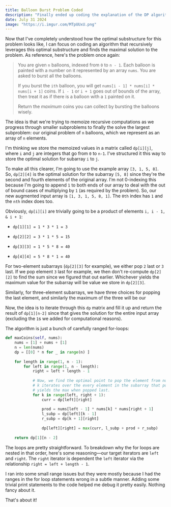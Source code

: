 ```yaml
---
title: Balloon Burst Problem Coded
description: "Finally ended up coding the explanation of the DP algorithm for the Balloon Burst Problem from leetcode. Simply involved a dp array with some nested for loops."
date: July 31 2024
image: "https://i.imgur.com/MTpUUxU.png"
---
```

Now that I've completely understood how the optimal substructure for this problem looks like, I can focus on coding an algorithm that recursively leverages this optimal substructure and finds the maximal solution to the problem. As reference, here's the problem once again: 

> You are given `n` balloons, indexed from `0` to `n - 1`. Each balloon is painted with a number on it represented by an array `nums`. You are asked to burst all the balloons.
> 
> If you burst the `ith` balloon, you will get `nums[i - 1] * nums[i] * nums[i + 1]` coins. If `i - 1` or `i + 1` goes out of bounds of the array, then treat it as if there is a balloon with a `1` painted on it.
> 
> Return the *maximum* coins you can collect by bursting the balloons wisely.

The idea is that we're trying to memoize recursive computations as we progress through smaller subproblems to finally the solve the largest subproblem: our original problem of `n` balloons, which we represent as an array of `n` elements. 

I'm thinking we store the memoized values in a matrix called `dp[i][j]`, where `i` and `j` are integers that go from `0` to `n-1`. I've structured it this way to store the optimal solution for subarray `i` to `j`.  

To make all this clearer, I'm going to use the example array `[3, 1, 5, 8]`. So, `dp[2][4]` is the optimal solution for the subarray `[5, 8]` since they're the second and fourth elements of the original array. I'm not 0-indexing this because I'm going to append `1` to both ends of our array to deal with the out of bound cases of multiplying by `1` (as required by the problem). So, our new augmented input array is `[1, 3, 1, 5, 8, 1]`. The `0th` index has `1` and the `nth` index does too. 

Obviously, `dp[i][i]` are trivially going to be a product of elements `i, i - 1, & i + 1`: 

* `dp[1][1] = 1 * 3 * 1 = 3`

* `dp[2][2] = 3 * 1 * 5 = 15`

* `dp[3][3] = 1 * 5 * 8 = 40`

* `dp[4][4] = 5 * 8 * 1 = 40`

For two-element subarrays (`dp[2][3]` for example), we either pop `2` last or `3` last. If we pop element `3` last for example, we then don't re-compute  `dp[2][2]` to find the sum since we figured that out earlier. Whichever yields the maximum value for the subarray will be value we store in `dp[2][3]`. 

Similarly, for three-element subarrays, we have three choices for popping the last element, and similarly the maximum of the three will be our 

Now, the idea is to iterate through this `dp` matrix and fill it up and return the result of `dp[1][n-2]` since that gives the solution for the entire input array (excluding the `1`s we added for computational reasons). 

The algorithm is just a bunch of carefully ranged for-loops: 

```python
def maxCoins(self, nums):
	nums = [1] + nums + [1]
	n = len(nums)
	dp = [[0] * n for _ in range(n) ]
	
	for length in range(1, n - 1):
		for left in range(1, n - length):
			right = left + length - 1
			
			# Now, we find the optimal point to pop the element from nums array.
			# k iterates over the every element in the subarray that possibly 
			# yields the max when popped last.
			for k in range(left, right + 1):
				curr = dp[left][right]
				
				prod = nums[left - 1] * nums[k] * nums[right + 1]
				l_subp = dp[left][k - 1]
				r_subp = dp[k + 1][right]
				
				dp[left][right] = max(curr, l_subp + prod + r_subp)
				
	return dp[1][n - 2]
```

The loops are pretty straightforward. To breakdown why the for loops are nested in that order, here's some reasoning—our target iterators are `left` and `right`. The `right` iterator is dependent the `left` iterator via the relationship `right = left + length - 1`.

I ran into some small range issues but they were mostly because I had the ranges in the for loop statements wrong in a subtle manner.  Adding some trivial print statements to the code helped me debug it pretty easily. Nothing fancy about it. 

That's about it! 